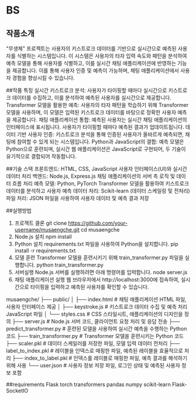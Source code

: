 # BS
## 작품소개
"무생체" 프로젝트는 사용자의 키스트로크 데이터를 기반으로 실시간으로 예측된 사용자를 식별하는 시스템입니다. 이 시스템은 사용자의 타자 입력 속도와 패턴을 분석하여 예측 모델을 통해 사용자를 식별하고, 이를 실시간 채팅 애플리케이션에 반영하는 기능을 제공합니다. 이를 통해 사용자 인증 및 예측이 가능하며, 채팅 애플리케이션에서 사용자 경험을 향상시킬 수 있습니다.

##작품 특징
실시간 키스트로크 분석: 사용자가 타이핑할 때마다 실시간으로 키스트로크 데이터를 수집하고, 이를 분석하여 예측된 사용자를 실시간으로 제공합니다.
Transformer 모델을 활용한 예측: 사용자의 타자 패턴을 학습하기 위해 Transformer 모델을 사용하며, 이 모델은 입력된 키스트로크 데이터를 바탕으로 정확한 사용자 예측을 제공합니다.
채팅 애플리케이션 통합: 예측된 사용자는 실시간 채팅 애플리케이션의 인터페이스에 표시됩니다. 사용자가 타이핑할 때마다 예측된 결과가 업데이트됩니다.
데이터 기반 사용자 인증: 키스트로크 분석을 통해 인증된 사용자가 올바르게 예측되면, 채팅에 참여할 수 있게 되는 시스템입니다.
Python과 JavaScript의 결합: 예측 모델은 Python으로 훈련되며, 실시간 웹 애플리케이션은 JavaScript로 구현되어, 두 기술이 유기적으로 결합되어 작동합니다.

##기술 스택
프론트엔드:
HTML, CSS, JavaScript
사용자 인터페이스(UI)와 실시간 데이터 처리
백엔드:
Node.js, Express.js
채팅 애플리케이션의 서버 측 로직 및 데이터 흐름 처리
예측 모델:
Python, PyTorch
Transformer 모델을 활용하여 키스트로크 데이터를 분석하고 사용자 예측
데이터 처리:
Scikit-learn (데이터 스케일링 및 전처리)
파일 처리:
JSON 파일을 사용하여 사용자 데이터 및 예측 결과 저장

##실행방법
1. 프로젝트 클론
git clone https://github.com/your-username/musaengche.git
cd musaengche
2. Node.js 설치
npm install
3. Python 설치 
requirements.txt 파일을 사용하여 Python을 설치합니다.
pip install -r requirements.txt
4. 모델 훈련 
Transformer 모델을 훈련시키기 위해 train_transformer.py 파일을 실행합니다.
python train_transformer.py
5. 서버실행
Node.js 서버를 실행하려면 아래 명령어를 입력합니다.
node server.js
6. 채팅 애플리케이션 실행 웹 브라우저에서 http://localhost:3000에 접속하여, 실시간으로 타이핑을 입력하고 예측된 사용자를 확인할 수 있습니다.

musaengche/
├── public/
│   ├── index.html        # 채팅 애플리케이션 HTML 파일, 사용자 인터페이스 제공
│   ├── keystroke.js      # 키스트로크 데이터 수집 및 예측 처리 JavaScript 파일
│   └── styles.css        # CSS 스타일시트, 애플리케이션의 디자인을 정의
├── server.js             # Node.js 서버 코드, 클라이언트 요청 처리 및 응답 전송
├── predict_transformer.py # 훈련된 모델을 사용하여 실시간 예측을 수행하는 Python 코드
├── train_transformer.py   # Transformer 모델을 훈련시키는 Python 코드
├── scaler.pkl            # 데이터 스케일러를 저장한 파일, 모델 입력 데이터 전처리
├── label_to_index.pkl    # 레이블을 인덱스로 매핑한 파일, 예측된 레이블을 효율적으로 처리
├── index_to_label.pkl    # 인덱스를 레이블로 매핑한 파일, 예측 결과를 해석하기 위해 사용
└── user.json             # 사용자 정보 저장 파일, 로그인 상태 및 예측된 사용자 정보 포함

##requirements
Flask
torch
transformers
pandas
numpy
scikit-learn
Flask-SocketIO


